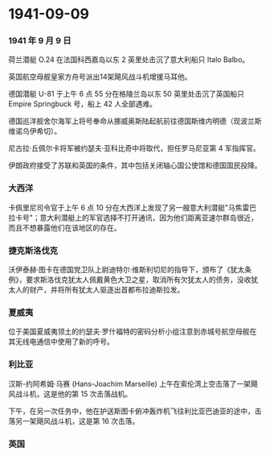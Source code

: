 # 1941-09-09

### 1941 年 9 月 9 日

荷兰潜艇 O.24 在法国科西嘉岛以东 2 英里处击沉了意大利船只 Italo Balbo。

英国航空母舰皇家方舟号派出14架飓风战斗机增援马耳他。

德国潜艇 U-81 于上午 6 点 55 分在格陵兰岛以东 50 英里处击沉了英国船只
Empire Springbuck 号，船上 42 人全部遇难。

德国巡洋舰舍尔海军上将号奉命从挪威奥斯陆起航前往德国斯维内明德（现波兰斯维诺乌伊希切）。

尼古拉·丘佩尔卡将军被约瑟夫·亚科比奇中将取代，担任罗马尼亚第 4
军指挥官。

伊朗政府接受了苏联和英国的条件，其中包括关闭轴心国公使馆和德国国民投降。

### 大西洋

卡佩里尼司令官于上午 6 点 10
分在大西洋上发现了另一艘意大利潜艇"马焦雷巴拉卡号"；意大利潜艇上的军官选择不打开通讯，因为他们距离亚速尔群岛很近，而且不想暴露他们在该地区的存在。

### 捷克斯洛伐克

沃伊泰赫·图卡在德国党卫队上尉迪特尔·维斯利切尼的指导下，颁布了《犹太条例》，要求斯洛伐克犹太人佩戴黄色大卫之星，取消所有欠犹太人的债务，没收犹太人的财产，并将所有犹太人驱逐出首都布拉迪斯拉发。

### 夏威夷

位于美国夏威夷领土的约瑟夫·罗什福特的密码分析小组注意到赤城号航空母舰在其无线电通信中使用了新的呼号。

### 利比亚

汉斯-约阿希姆·马赛 (Hans-Joachim Marseille)
上午在索伦湾上空击落了一架飓风战斗机，这是他的第 15 次击落战机。

下午，在另一次任务中，他在护送斯图卡俯冲轰炸机飞往利比亚巴迪亚的途中，击落另一架飓风战斗机，这是第
16 次击落。

### 英国
